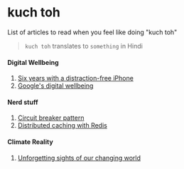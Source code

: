 # kuch toh
List of articles to read when you feel like doing "kuch toh"

> `kuch toh` translates to `something` in Hindi

#### Digital Wellbeing

1. [Six years with a distraction-free iPhone](https://medium.com/s/story/six-years-with-a-distraction-free-iphone-8cf5eb4f97e3)
2. [Google's digital wellbeing](https://www.androidcentral.com/googles-digital-wellbeing)

#### Nerd stuff

1. [Circuit breaker pattern](https://medium.com/@jegasingamjeyanthasingam/circuit-breaker-pattern-for-microservices-eb71569dc44d)
2. [Distributed caching with Redis](https://gautamdhameja.com/distributed-caching-with-redis-17e565ee71d8)

#### Climate Reality

1. [Unforgetting sights of our changing world](https://nexusmedianews.com/unforgettable-sights-of-our-changing-world-2df468c71de)

